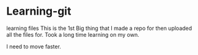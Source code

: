 # Learning-git
learning files
This is the 1st Big thing that I made a repo for then uploaded all the files for.
Took a long time learning on my own.

I need to move faster.
